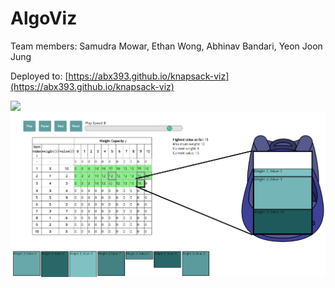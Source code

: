 # AlgoViz

Team members:
Samudra Mowar, Ethan Wong, Abhinav Bandari, Yeon Joon Jung

Deployed to: [https://abx393.github.io/knapsack-viz](https://abx393.github.io/knapsack-viz)

![](https://www.github.com/abx393/knapsack-viz/static/images/knapsack.PNG)
![](static/images/knapsack.PNG)
